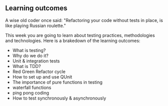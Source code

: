 ## Learning outcomes

A wise old coder once said: "Refactoring your code without tests in place, is like playing Russian roulette." <br>

This week you are going to learn about testing practices, methodologies and technologies. Here is a brakedown of the learning outcomes:

- What is testing? 
- Why do we do it?
- Unit & integration tests
- What is TDD?
- Red Green Refactor cycle
- How to set up and use QUnit
- The importance of pure functions in testing
- waterfall functions
- ping pong coding
- How to test synchronously & asynchronously
